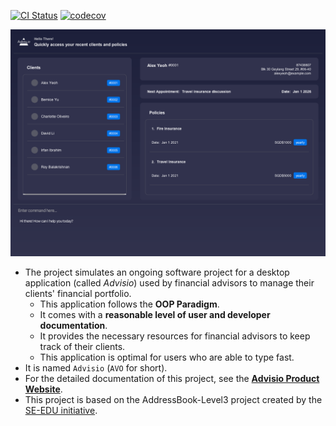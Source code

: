 [![CI Status](https://github.com/se-edu/addressbook-level3/workflows/Java%20CI/badge.svg)](https://github.com/se-edu/addressbook-level3/actions)
[![codecov](https://codecov.io/gh/AY2223S2-CS2103T-T09-4/tp/branch/master/graph/badge.svg?token=86RA4OKJCG)](https://codecov.io/gh/AY2223S2-CS2103T-T09-4/tp)

![Ui](docs/images/UiPreview.png)

* The project simulates an ongoing software project for a desktop application (called _Advisio_) used by financial
  advisors to manage their clients' financial portfolio.
    * This application follows the **OOP Paradigm**.
    * It comes with a **reasonable level of user and developer documentation**.
    * It provides the necessary resources for financial advisors to keep track of their clients.
    * This application is optimal for users who are able to type fast.
* It is named `Advisio` (`AVO` for short).
* For the detailed documentation of this project, see the **[Advisio Product Website](https://ay2223s2-cs2103t-t09-4.github.io/tp/)**.
* This project is based on the AddressBook-Level3 project created by the [SE-EDU initiative](https://se-education.org).
